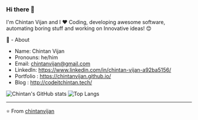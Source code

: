 ### Hi there 👋

I'm Chintan Vijan and I ❤ Coding, developing awesome software, automating boring stuff and working on Innovative ideas! 😊

🧔 - About

  - Name: Chintan Vijan
  - Pronouns: he/him
  - Email: chintanvijan@gmail.com
  - LinkedIn: https://www.linkedin.com/in/chintan-vijan-a92ba5156/
  - Portfolio : https://chintanvijan.github.io/
  - Blog : http://codeitchintan.tech/
   
  ![Chintan's GitHub stats](https://github-readme-stats.vercel.app/api?username=chintanvijan&show_icons=true&theme=dark&count_private=true&hide=contribs)
  ![Top Langs](https://github-readme-stats.vercel.app/api/top-langs/?username=chintanvijan&hide=html&theme=dark&count_private=true&layout=compact)
 
----------------------

⭐️ From <a href="https://github.com/chintanvijan" >chintanvijan</a>

